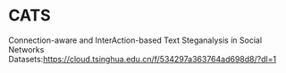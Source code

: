 # CATS
Connection-aware and InterAction-based Text Steganalysis in Social Networks
Datasets:https://cloud.tsinghua.edu.cn/f/534297a363764ad698d8/?dl=1
